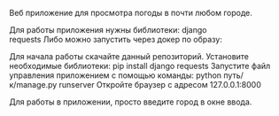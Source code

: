 Веб приложение для просмотра погоды в почти любом городе.

Для работы приложения нужны библиотеки:
  django  
  requests
Либо можно запустить через докер по образу: 

Для начала работы скачайте данный репозиторий.
Установите необходимые библиотеки: 
pip install django requests
Запустите файл управления приложением c помощью команды: python путь/к/manage.py runserver
Откройте браузер c адресом 127.0.0.1:8000 

Для работы в приложении, просто введите город в окне ввода.
